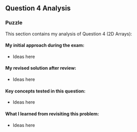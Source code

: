 ## Question 4 Analysis
### Puzzle

This section contains my analysis of Question 4 (2D Arrays):

#### My initial approach during the exam:
- Ideas here
  
#### My revised solution after review:
- Ideas here
  
#### Key concepts tested in this question:
- Ideas here
  
#### What I learned from revisiting this problem:
- Ideas here
